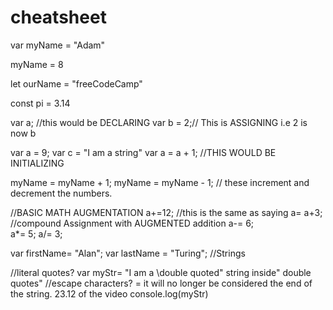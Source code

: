 # cheatsheet

var myName = "Adam"

myName = 8

let ourName = "freeCodeCamp"

const pi = 3.14


var a; //this would be DECLARING 
var b = 2;// This is ASSIGNING i.e 2 is now b 

var a = 9; 
var c = "I am a string"
var a = a + 1; //THIS WOULD BE INITIALIZING 

myName = myName + 1; 
myName = myName - 1; // these increment and decrement the numbers. 


//BASIC MATH AUGMENTATION
a+=12; //this is the same as saying a= a+3;
//compound Assignment with AUGMENTED addition
a-= 6;  
a*= 5; 
a/= 3;  

var firstName= "Alan"; 
var lastName = "Turing"; 
//Strings

//literal quotes? 
var myStr= "I am a \double quoted\" string inside\" double quotes" //escape characters? = it will no longer be considered the end of the string. 23.12 of the video
console.log(myStr)

